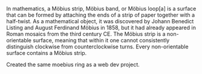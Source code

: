 In mathematics, a Möbius strip, Möbius band, or Möbius loop[a] is a surface that can be formed by attaching the ends of a strip of paper together with a half-twist. As a mathematical object,
it was discovered by Johann Benedict Listing and August Ferdinand Möbius in 1858, but it had already appeared in Roman mosaics from the third century CE. The Möbius strip is a non-orientable surface,
meaning that within it one cannot consistently distinguish clockwise from counterclockwise turns. Every non-orientable surface contains a Möbius strip.

Created the same moebius ring as a web dev project.


